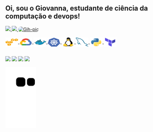 ## Oi, sou o Giovanna, estudante de ciência da computação e devops!

<div align="left">
  <a href="https://github.com/AlmeidaGih">
  <img height="160em" src="https://github-readme-stats.vercel.app/api?username=AlmeidaGih&show_icons=true&theme=gotham&include_all_commits=true&count_private=true"/>
    <img height="160em" src="https://github-readme-stats.vercel.app/api/top-langs/?username=AlmeidaGih&layout=compact&langs_count=7&theme=gotham"/>
    <img  alt="Gih-pic" height="160em" style="border-radius:50px;" src="https://cdn.discordapp.com/attachments/957114061961715742/1046769474742796380/unknown.png">
</div>
  
<div style="display: inline_block"><br>
  <img align="center" alt="Gih-aws" height="30" width="40" src="https://raw.githubusercontent.com/devicons/devicon/master/icons/amazonwebservices/amazonwebservices-original.svg">
  <img align="center" alt="Gih-gcp" height="30" width="40" src="https://raw.githubusercontent.com/devicons/devicon/master/icons/googlecloud/googlecloud-original.svg">
  <img align="center" alt="Gih-docker" height="30" width="40" src="https://raw.githubusercontent.com/devicons/devicon/master/icons/docker/docker-original.svg">
  <img align="center" alt="Gih-kubernetes" height="30" width="40" src="https://raw.githubusercontent.com/devicons/devicon/master/icons/kubernetes/kubernetes-plain.svg">
  <img align="center" alt="Gih-linux" height="30" width="40" src="https://raw.githubusercontent.com/devicons/devicon/master/icons/linux/linux-original.svg">
  <img align="center" alt="Gih-mysql" height="30" width="40" src="https://raw.githubusercontent.com/devicons/devicon/master/icons/mysql/mysql-original.svg">
  <img align="center" alt="Gih-Python" height="30" width="40" src="https://raw.githubusercontent.com/devicons/devicon/master/icons/python/python-original.svg">
  <img align="center" alt="Gih-terraform" height="30" width="40" src="https://raw.githubusercontent.com/devicons/devicon/master/icons/terraform/terraform-original.svg">
</div>
  
  ##
 
<div> 
  <a href = "mailto:giovanna.almeida.sousa1@gmail.com"><img src="https://img.shields.io/badge/-Gmail-%23333?style=for-the-badge&logo=gmail&logoColor=white" target="_blank"></a>
  <a href="https://www.linkedin.com/in/devgiovanna/" target="_blank"><img src="https://img.shields.io/badge/-LinkedIn-%230077B5?style=for-the-badge&logo=linkedin&logoColor=white" target="_blank"></a> 
  <a href="https://instagram.com/gi_starstuff" target="_blank"><img src="https://img.shields.io/badge/-Instagram-%23E4405F?style=for-the-badge&logo=instagram&logoColor=white" target="_blank"></a>
    <a href="https://wa.me/5511981620763" target="_blank"><img src="https://img.shields.io/badge/WhatsApp-25D366?style=for-the-badge&logo=whatsapp&logoColor=white" target="_blank"></a>
  
![Snake animation](https://github.com/AlmeidaGih/AlmeidaGih/blob/output/github-contribution-grid-snake.svg)
  
</div>
